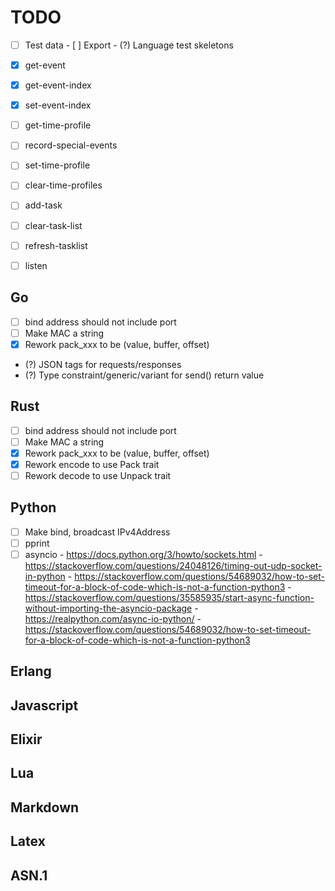 # TODO

- [ ] Test data
      - [ ] Export
      - (?) Language test skeletons

- [x] get-event
- [x] get-event-index
- [x] set-event-index
- [ ] get-time-profile
- [ ] record-special-events
- [ ] set-time-profile
- [ ] clear-time-profiles
- [ ] add-task
- [ ] clear-task-list
- [ ] refresh-tasklist
- [ ] listen

## Go
- [ ] bind address should not include port
- [ ] Make MAC a string
- [x] Rework pack_xxx to be (value, buffer, offset)
- (?) JSON tags for requests/responses
- (?) Type constraint/generic/variant for send() return value

## Rust
- [ ] bind address should not include port
- [ ] Make MAC a string
- [x] Rework pack_xxx to be (value, buffer, offset)
- [x] Rework encode to use Pack trait
- [ ] Rework decode to use Unpack trait

## Python
- [ ] Make bind, broadcast IPv4Address
- [ ] pprint
- [ ] asyncio
      - https://docs.python.org/3/howto/sockets.html
      - https://stackoverflow.com/questions/24048126/timing-out-udp-socket-in-python
      - https://stackoverflow.com/questions/54689032/how-to-set-timeout-for-a-block-of-code-which-is-not-a-function-python3
      - https://stackoverflow.com/questions/35585935/start-async-function-without-importing-the-asyncio-package
      - https://realpython.com/async-io-python/
      - https://stackoverflow.com/questions/54689032/how-to-set-timeout-for-a-block-of-code-which-is-not-a-function-python3

## Erlang

## Javascript

## Elixir

## Lua

## Markdown

## Latex

## ASN.1

